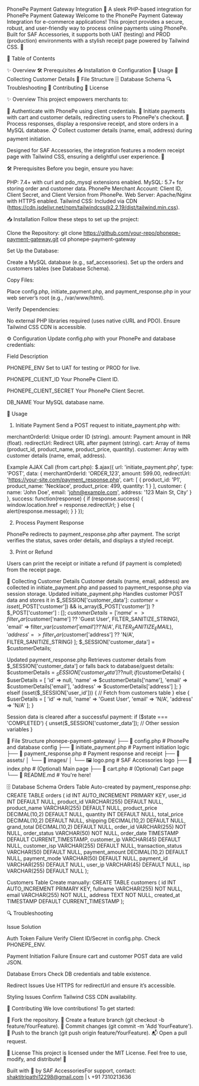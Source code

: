 PhonePe Payment Gateway Integration 🚀
A sleek PHP-based integration for PhonePe Payment Gateway 
Welcome to the PhonePe Payment Gateway Integration for e-commerce applications! This project provides a secure, robust, and user-friendly way to process online payments using PhonePe. Built for SAF Accessories, it supports both UAT (testing) and PROD (production) environments with a stylish receipt page powered by Tailwind CSS. 🎨

📑 Table of Contents

✨ Overview
🛠 Prerequisites
📥 Installation
⚙️ Configuration
🚀 Usage
👤 Collecting Customer Details
📂 File Structure
🗄 Database Schema
🔍 Troubleshooting
🤝 Contributing
📜 License


✨ Overview
This project empowers merchants to:

🔐 Authenticate with PhonePe using client credentials.
💸 Initiate payments with cart and customer details, redirecting users to PhonePe's checkout.
📄 Process responses, display a responsive receipt, and store orders in a MySQL database.
📋 Collect customer details (name, email, address) during payment initiation.

Designed for SAF Accessories, the integration features a modern receipt page with Tailwind CSS, ensuring a delightful user experience. 🌟

🛠 Prerequisites
Before you begin, ensure you have:

PHP: 7.4+ with curl and pdo_mysql extensions enabled.
MySQL: 5.7+ for storing order and customer data.
PhonePe Merchant Account: Client ID, Client Secret, and Client Version from PhonePe.
Web Server: Apache/Nginx with HTTPS enabled.
Tailwind CSS: Included via CDN (https://cdn.jsdelivr.net/npm/tailwindcss@2.2.19/dist/tailwind.min.css).


📥 Installation
Follow these steps to set up the project:

Clone the Repository:
git clone https://github.com/your-repo/phonepe-payment-gateway.git
cd phonepe-payment-gateway


Set Up the Database:

Create a MySQL database (e.g., saf_accessories).
Set up the orders and customers tables (see Database Schema).


Copy Files:

Place config.php, initiate_payment.php, and payment_response.php in your web server’s root (e.g., /var/www/html).


Verify Dependencies:

No external PHP libraries required (uses native cURL and PDO).
Ensure Tailwind CSS CDN is accessible.




⚙️ Configuration
Update config.php with your PhonePe and database credentials:
<?php
// PhonePe Configuration
define('PHONEPE_ENV', 'UAT'); // 'UAT' for testing, 'PROD' for production
define('PHONEPE_CLIENT_ID', 'your_client_id'); // Your Client ID
define('PHONEPE_CLIENT_SECRET', 'your_client_secret'); // Your Client Secret
define('PHONEPE_CLIENT_VERSION', '1'); // Client Version (1 for UAT)
define('DB_HOST', 'localhost');
define('DB_NAME', 'saf_accessories'); // Your database name
define('DB_USER', 'your_db_user');
define('DB_PASS', 'your_db_password');
?>




Field
Description



PHONEPE_ENV
Set to UAT for testing or PROD for live.


PHONEPE_CLIENT_ID
Your PhonePe Client ID.


PHONEPE_CLIENT_SECRET
Your PhonePe Client Secret.


DB_NAME
Your MySQL database name.



🚀 Usage
1. Initiate Payment
Send a POST request to initiate_payment.php with:

merchantOrderId: Unique order ID (string).
amount: Payment amount in INR (float).
redirectUrl: Redirect URL after payment (string).
cart: Array of items (product_id, product_name, product_price, quantity).
customer: Array with customer details (name, email, address).

Example AJAX Call (from cart.php):
$.ajax({
    url: 'initiate_payment.php',
    type: 'POST',
    data: {
        merchantOrderId: 'ORDER_123',
        amount: 599.00,
        redirectUrl: 'https://your-site.com/payment_response.php',
        cart: [
            { product_id: 'P1', product_name: 'Necklace', product_price: 499, quantity: 1 }
        ],
        customer: {
            name: 'John Doe',
            email: 'john@example.com',
            address: '123 Main St, City'
        }
    },
    success: function(response) {
        if (response.success) {
            window.location.href = response.redirectUrl;
        } else {
            alert(response.message);
        }
    }
});

2. Process Payment Response

PhonePe redirects to payment_response.php after payment.
The script verifies the status, saves order details, and displays a styled receipt.

3. Print or Refund

Users can print the receipt or initiate a refund (if payment is completed) from the receipt page.


👤 Collecting Customer Details
Customer details (name, email, address) are collected in initiate_payment.php and passed to payment_response.php via session storage.
Updated initiate_payment.php
Handles customer POST data and stores it in $_SESSION['customer_data']:
$customer = isset($_POST['customer']) && is_array($_POST['customer']) ? $_POST['customer'] : [];
$customerDetails = [
    'name' => filter_var($customer['name'] ?? 'Guest User', FILTER_SANITIZE_STRING),
    'email' => filter_var($customer['email'] ?? 'N/A', FILTER_SANITIZE_EMAIL),
    'address' => filter_var($customer['address'] ?? 'N/A', FILTER_SANITIZE_STRING)
];
$_SESSION['customer_data'] = $customerDetails;

Updated payment_response.php
Retrieves customer details from $_SESSION['customer_data'] or falls back to database/guest details:
$customerDetails = $_SESSION['customer_data'] ?? null;
if ($customerDetails) {
    $userDetails = [
        'id' => null,
        'name' => $customerDetails['name'],
        'email' => $customerDetails['email'],
        'address' => $customerDetails['address']
    ];
} elseif (isset($_SESSION['user_id'])) {
    // Fetch from customers table
} else {
    $userDetails = [
        'id' => null,
        'name' => 'Guest User',
        'email' => 'N/A',
        'address' => 'N/A'
    ];
}

Session data is cleared after a successful payment:
if ($state === 'COMPLETED') {
    unset($_SESSION['customer_data']);
    // Other session variables
}


📂 File Structure
phonepe-payment-gateway/
├── 📜 config.php              # PhonePe and database config
├── 📜 initiate_payment.php    # Payment initiation logic
├── 📜 payment_response.php    # Payment response and receipt
├── 📂 assets/
│   └── 📂 images/
│       └── 🖼 logo.png        # SAF Accessories logo
├── 📜 index.php               # (Optional) Main page
├── 📜 cart.php                # (Optional) Cart page
└── 📜 README.md               # You're here!


🗄 Database Schema
Orders Table
Auto-created by payment_response.php:
CREATE TABLE orders (
    id INT AUTO_INCREMENT PRIMARY KEY,
    user_id INT DEFAULT NULL,
    product_id VARCHAR(255) DEFAULT NULL,
    product_name VARCHAR(255) DEFAULT NULL,
    product_price DECIMAL(10,2) DEFAULT NULL,
    quantity INT DEFAULT NULL,
    total_price DECIMAL(10,2) DEFAULT NULL,
    shipping DECIMAL(10,2) DEFAULT NULL,
    grand_total DECIMAL(10,2) DEFAULT NULL,
    order_id VARCHAR(255) NOT NULL,
    order_status VARCHAR(50) NOT NULL,
    order_date TIMESTAMP DEFAULT CURRENT_TIMESTAMP,
    customer_ip VARCHAR(45) DEFAULT NULL,
    customer_isp VARCHAR(255) DEFAULT NULL,
    transaction_status VARCHAR(50) DEFAULT NULL,
    payment_amount DECIMAL(10,2) DEFAULT NULL,
    payment_mode VARCHAR(50) DEFAULT NULL,
    payment_id VARCHAR(255) DEFAULT NULL,
    user_ip VARCHAR(45) DEFAULT NULL,
    isp VARCHAR(255) DEFAULT NULL
);

Customers Table
Create manually:
CREATE TABLE customers (
    id INT AUTO_INCREMENT PRIMARY KEY,
    fullname VARCHAR(255) NOT NULL,
    email VARCHAR(255) NOT NULL,
    address TEXT NOT NULL,
    created_at TIMESTAMP DEFAULT CURRENT_TIMESTAMP
);


🔍 Troubleshooting



Issue
Solution



Auth Token Failure
Verify Client ID/Secret in config.php. Check PHONEPE_ENV.


Payment Initiation Failure
Ensure cart and customer POST data are valid JSON.


Database Errors
Check DB credentials and table existence.


Redirect Issues
Use HTTPS for redirectUrl and ensure it’s accessible.


Styling Issues
Confirm Tailwind CSS CDN availability.



🤝 Contributing
We love contributions! To get started:

🍴 Fork the repository.
🌿 Create a feature branch (git checkout -b feature/YourFeature).
💾 Commit changes (git commit -m 'Add YourFeature').
🚀 Push to the branch (git push origin feature/YourFeature).
📬 Open a pull request.


📜 License
This project is licensed under the MIT License. Feel free to use, modify, and distribute! 🎉

Built with 💖 by SAF AccessoriesFor support, contact: shaktitripathi12298@gmail.com | 📞 +91 7310213636
